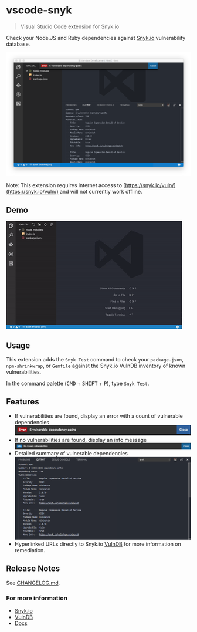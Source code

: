 # vscode-snyk
> Visual Studio Code extension for Snyk.io

Check your Node.JS and Ruby dependencies against [Snyk.io](https://snyk.io/) vulnerability database.

![feature X](images/vscode-snyk-screenshot.png)

Note: This extension requires internet access to [https://snyk.io/vuln/](https://snyk.io/vuln/) and will not currently work offline.

## Demo

![vscode-snyk demo](images/vscode-snyk-demo.gif)

## Usage

This extension adds the `Snyk Test` command to check your `package.json`, `npm-shrinkwrap`, or `Gemfile` against the Snyk.io VulnDB inventory of known vulnerabilities.

In the command palette (<kbd>CMD</kbd> + <kbd>SHIFT</kbd> + <kbd>P</kbd>), type `Snyk Test`.

## Features
- If vulnerabilities are found, display an error with a count of vulnerable dependencies
  ![vuln count](images/vuln-count.png)
- If no vulnerabilities are found, display an info message
  ![no vulns](images/no-vuln.png)
- Detailed summary of vulnerable dependencies
  ![vuln details](images/vuln-details.png)
- Hyperlinked URLs directly to Snyk.io [VulnDB](https://snyk.io/vuln/) for more information on remediation.

## Release Notes

See [CHANGELOG.md](CHANGELOG.md).

### For more information

- [Snyk.io](https://snyk.io)
- [VulnDB](https://snyk.io/vuln/)
- [Docs](https://snyk.io/docs/)
